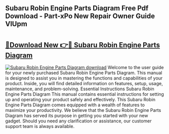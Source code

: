 ## Subaru Robin Engine Parts Diagram Free Pdf Download - Part-xPo New Repair Owner Guide VlUpm

# <h2><a href="http://dfo0wm.blite.top/?on=Subaru+Robin+Engine+Parts+Diagram">🔗Download New 👉🔴 Subaru Robin Engine Parts Diagram</a></h2>

[![Subaru Robin Engine Parts Diagram download](https://i.imgur.com/lujVjoI.png)](http://dfo0wm.blite.top/?on=Subaru+Robin+Engine+Parts+Diagram)
Welcome to the user guide for your newly purchased Subaru Robin Engine Parts Diagram. This manual is designed to assist you in mastering the functions and capabilities of your product. Inside, you will find detailed information on features, setup, usage, maintenance, and problem-solving. Essential Instructions Subaru Robin Engine Parts Diagram This manual contains essential instructions for setting up and operating your product safely and effectively. This Subaru Robin Engine Parts Diagram comes equipped with a wealth of features to maximize your productivity. We believe that the Subaru Robin Engine Parts Diagram has served its purpose in getting you started with your new gadget. Should you need any clarification or assistance, our customer support team is always available.
